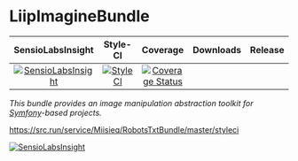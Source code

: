 # LiipImagineBundle

|       SensioLabsInsight        |        Style-CI         |         Coverage        |        Downloads        |         Release         |
|:----------------------:|:-----------------------:|:-----------------------:|:-----------------------:|:-----------------------:|
| [![SensioLabsInsight](https://insight.sensiolabs.com/projects/1aed0267-a4e2-4322-88cf-7dcbc2a4d8bd/mini.png)](https://insight.sensiolabs.com/projects/1aed0267-a4e2-4322-88cf-7dcbc2a4d8bd) | [![StyleCI](https://styleci.io/repos/105973219/shield?branch=master)](https://styleci.io/repos/105973219) | [![Coverage Status](https://coveralls.io/repos/github/miisieq/RobotsTxtBundle/badge.svg?branch=master)](https://coveralls.io/github/miisieq/RobotsTxtBundle?branch=master) |

*This bundle provides an image manipulation abstraction toolkit for [Symfony](http://symfony.com/)-based projects.*

https://src.run/service/Miisieq/RobotsTxtBundle/master/styleci

[![SensioLabsInsight](https://insight.sensiolabs.com/projects/1aed0267-a4e2-4322-88cf-7dcbc2a4d8bd/mini.png)](https://insight.sensiolabs.com/projects/1aed0267-a4e2-4322-88cf-7dcbc2a4d8bd)